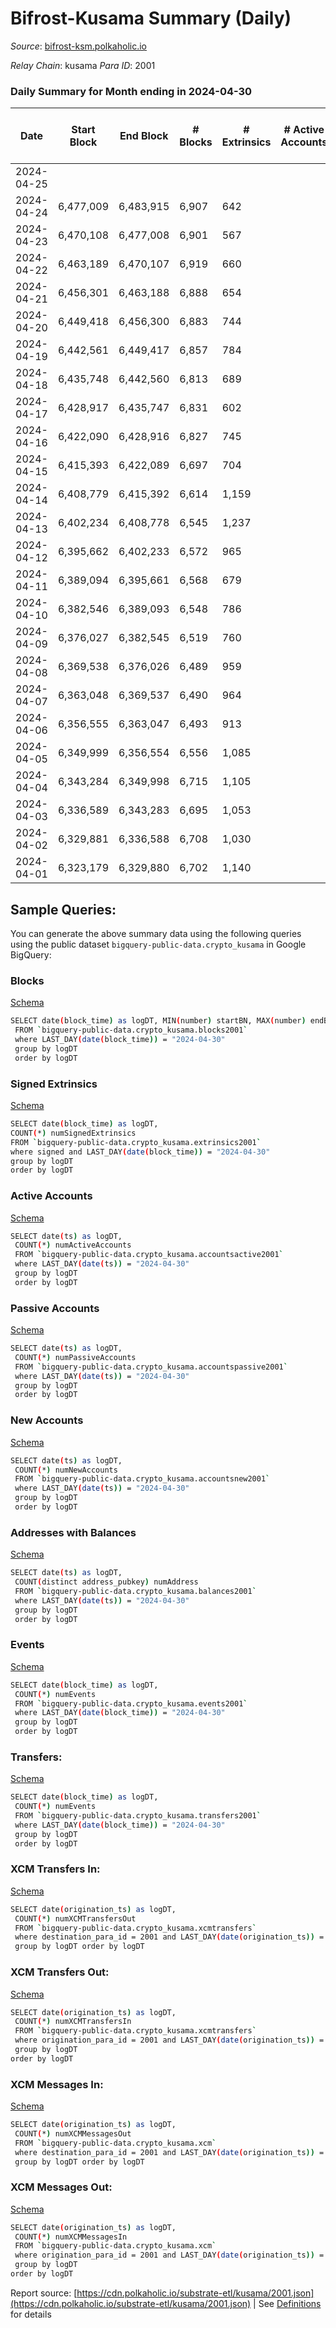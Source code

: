 # Bifrost-Kusama Summary (Daily)

_Source_: [bifrost-ksm.polkaholic.io](https://bifrost-ksm.polkaholic.io)

*Relay Chain*: kusama
*Para ID*: 2001



### Daily Summary for Month ending in 2024-04-30


| Date    | Start Block | End Block | # Blocks | # Extrinsics | # Active Accounts | # Passive Accounts | # New Accounts | # Addresses | # Events  | # Transfers ($USD) | # XCM Transfers In ($USD) | # XCM Transfers Out ($USD) | # XCM In | # XCM Out | Issues |
|---------|-------------|-----------|----------|--------------|-------------------|--------------------|----------------|-------------|-----------|--------------------|---------------------------|----------------------------|----------|-----------|--------|
| 2024-04-25 |  |  |  |  |  |  |  |  |  |   |   |   |  |  |  |
| 2024-04-24 | 6,477,009 | 6,483,915 | 6,907 | 642 |  |  |  |  | 43,352 | 11,548 ($60,884.06) |   |   |  |  |  |
| 2024-04-23 | 6,470,108 | 6,477,008 | 6,901 | 567 |  |  |  |  | 40,477 | 10,394 ($16,887.25) |   |   |  |  |  |
| 2024-04-22 | 6,463,189 | 6,470,107 | 6,919 | 660 |  |  |  |  | 43,373 | 11,457 ($124,991.34) |   |   |  |  |  |
| 2024-04-21 | 6,456,301 | 6,463,188 | 6,888 | 654 |  |  |  | 105,490 | 41,506 | 10,650 ($107,876.55) |   |   |  |  |  |
| 2024-04-20 | 6,449,418 | 6,456,300 | 6,883 | 744 |  |  |  |  | 44,477 | 11,807 ($219,536.52) |   |   |  |  |  |
| 2024-04-19 | 6,442,561 | 6,449,417 | 6,857 | 784 |  |  |  | 105,480 | 42,717 | 10,758 ($222,938.20) |   |   |  |  |  |
| 2024-04-18 | 6,435,748 | 6,442,560 | 6,813 | 689 |  |  |  |  | 43,526 | 11,519 ($91,370.12) |   |   |  |  |  |
| 2024-04-17 | 6,428,917 | 6,435,747 | 6,831 | 602 |  |  |  | 105,471 | 40,695 | 10,447 ($50,720.94) |   |   |  |  |  |
| 2024-04-16 | 6,422,090 | 6,428,916 | 6,827 | 745 |  |  |  | 105,465 | 42,470 | 10,520 ($87,041.52) |   |   |  |  |  |
| 2024-04-15 | 6,415,393 | 6,422,089 | 6,697 | 704 |  |  |  | 105,464 | 41,744 | 10,806 ($59,662.66) |   |   |  |  |  |
| 2024-04-14 | 6,408,779 | 6,415,392 | 6,614 | 1,159 |  |  |  | 105,454 | 46,677 | 11,599 ($187,080.02) |   |   |  |  |  |
| 2024-04-13 | 6,402,234 | 6,408,778 | 6,545 | 1,237 |  |  |  | 105,445 | 45,272 | 10,611 ($209,852.99) |   |   |  |  |  |
| 2024-04-12 | 6,395,662 | 6,402,233 | 6,572 | 965 |  |  |  | 105,439 | 43,433 | 10,735 ($437,040.71) |   |   |  |  |  |
| 2024-04-11 | 6,389,094 | 6,395,661 | 6,568 | 679 |  |  |  | 105,437 | 40,320 | 10,270 ($185,536.34) |   |   |  |  |  |
| 2024-04-10 | 6,382,546 | 6,389,093 | 6,548 | 786 |  |  |  | 105,426 | 41,474 | 10,552 ($181,275.85) |   |   |  |  |  |
| 2024-04-09 | 6,376,027 | 6,382,545 | 6,519 | 760 |  |  |  | 105,417 | 40,860 | 10,321 ($168,961.32) |   |   |  |  |  |
| 2024-04-08 | 6,369,538 | 6,376,026 | 6,489 | 959 |  |  |  | 105,410 | 41,918 | 10,413 ($64,149.93) |   |   |  |  |  |
| 2024-04-07 | 6,363,048 | 6,369,537 | 6,490 | 964 |  |  |  | 105,407 | 41,835 | 10,337 ($80,328.94) |   |   |  |  |  |
| 2024-04-06 | 6,356,555 | 6,363,047 | 6,493 | 913 |  |  |  | 105,392 | 41,140 | 10,257 ($391,414.56) |   |   |  |  |  |
| 2024-04-05 | 6,349,999 | 6,356,554 | 6,556 | 1,085 |  |  |  | 105,384 | 41,738 | 9,887 ($300,347.18) |   |   |  |  |  |
| 2024-04-04 | 6,343,284 | 6,349,998 | 6,715 | 1,105 |  |  |  | 105,376 | 45,972 | 11,662 ($662,913.49) |   |   |  |  |  |
| 2024-04-03 | 6,336,589 | 6,343,283 | 6,695 | 1,053 |  |  |  | 105,363 | 43,120 | 10,559 ($59,087.64) |   |   |  |  |  |
| 2024-04-02 | 6,329,881 | 6,336,588 | 6,708 | 1,030 |  |  |  | 105,376 | 43,353 | 10,560 ($100,465.79) |   |   |  |  |  |
| 2024-04-01 | 6,323,179 | 6,329,880 | 6,702 | 1,140 |  |  |  | 105,368 | 44,414 | 10,796 ($144,622.72) |   |   |  |  |  |

## Sample Queries:
You can generate the above summary data using the following queries using the public dataset `bigquery-public-data.crypto_kusama` in Google BigQuery:


### Blocks 

[Schema](https://github.com/colorfulnotion/substrate-etl/blob/main/schema/blocks.json)

```bash
SELECT date(block_time) as logDT, MIN(number) startBN, MAX(number) endBN, COUNT(*) numBlocks 
 FROM `bigquery-public-data.crypto_kusama.blocks2001`  
 where LAST_DAY(date(block_time)) = "2024-04-30" 
 group by logDT 
 order by logDT
```

### Signed Extrinsics 

[Schema](https://github.com/colorfulnotion/substrate-etl/blob/main/schema/extrinsics.json)

```bash
SELECT date(block_time) as logDT, 
COUNT(*) numSignedExtrinsics 
FROM `bigquery-public-data.crypto_kusama.extrinsics2001`  
where signed and LAST_DAY(date(block_time)) = "2024-04-30" 
group by logDT 
order by logDT
```

### Active Accounts 

[Schema](https://github.com/colorfulnotion/substrate-etl/blob/main/schema/accountsactive.json)

```bash
SELECT date(ts) as logDT, 
 COUNT(*) numActiveAccounts 
 FROM `bigquery-public-data.crypto_kusama.accountsactive2001` 
 where LAST_DAY(date(ts)) = "2024-04-30" 
 group by logDT 
 order by logDT
```

### Passive Accounts 

[Schema](https://github.com/colorfulnotion/substrate-etl/blob/main/schema/accountspassive.json)

```bash
SELECT date(ts) as logDT, 
 COUNT(*) numPassiveAccounts 
 FROM `bigquery-public-data.crypto_kusama.accountspassive2001` 
 where LAST_DAY(date(ts)) = "2024-04-30" 
 group by logDT 
 order by logDT
```

### New Accounts 

[Schema](https://github.com/colorfulnotion/substrate-etl/blob/main/schema/accountsnew.json)

```bash
SELECT date(ts) as logDT, 
 COUNT(*) numNewAccounts 
 FROM `bigquery-public-data.crypto_kusama.accountsnew2001` 
 where LAST_DAY(date(ts)) = "2024-04-30" 
 group by logDT
 order by logDT
```

### Addresses with Balances 

[Schema](https://github.com/colorfulnotion/substrate-etl/blob/main/schema/balances.json)

```bash
SELECT date(ts) as logDT,
 COUNT(distinct address_pubkey) numAddress 
 FROM `bigquery-public-data.crypto_kusama.balances2001` 
 where LAST_DAY(date(ts)) = "2024-04-30" 
 group by logDT 
 order by logDT
```

### Events 

[Schema](https://github.com/colorfulnotion/substrate-etl/blob/main/schema/events.json)

```bash
SELECT date(block_time) as logDT, 
 COUNT(*) numEvents 
 FROM `bigquery-public-data.crypto_kusama.events2001` 
 where LAST_DAY(date(block_time)) = "2024-04-30" 
 group by logDT 
 order by logDT
```

### Transfers:

[Schema](https://github.com/colorfulnotion/substrate-etl/blob/main/schema/transfers.json)

```bash
SELECT date(block_time) as logDT, 
 COUNT(*) numEvents 
 FROM `bigquery-public-data.crypto_kusama.transfers2001` 
 where LAST_DAY(date(block_time)) = "2024-04-30" 
 group by logDT 
 order by logDT
```

### XCM Transfers In: 

[Schema](https://github.com/colorfulnotion/substrate-etl/blob/main/schema/xcmtransfers.json)

```bash
SELECT date(origination_ts) as logDT, 
 COUNT(*) numXCMTransfersOut 
 FROM `bigquery-public-data.crypto_kusama.xcmtransfers` 
 where destination_para_id = 2001 and LAST_DAY(date(origination_ts)) = "2024-04-30" 
 group by logDT order by logDT
```

### XCM Transfers Out: 

[Schema](https://github.com/colorfulnotion/substrate-etl/blob/main/schema/xcmtransfers.json)

```bash
SELECT date(origination_ts) as logDT, 
 COUNT(*) numXCMTransfersIn 
 FROM `bigquery-public-data.crypto_kusama.xcmtransfers` 
 where origination_para_id = 2001 and LAST_DAY(date(origination_ts)) = "2024-04-30" 
 group by logDT 
order by logDT
```

### XCM Messages In: 

[Schema](https://github.com/colorfulnotion/substrate-etl/blob/main/schema/xcm.json)

```bash
SELECT date(origination_ts) as logDT, 
 COUNT(*) numXCMMessagesOut 
 FROM `bigquery-public-data.crypto_kusama.xcm` 
 where destination_para_id = 2001 and LAST_DAY(date(origination_ts)) = "2024-04-30" 
 group by logDT order by logDT
```

### XCM Messages Out: 

[Schema](https://github.com/colorfulnotion/substrate-etl/blob/main/schema/xcm.json)

```bash
SELECT date(origination_ts) as logDT, 
 COUNT(*) numXCMMessagesIn 
 FROM `bigquery-public-data.crypto_kusama.xcm` 
 where origination_para_id = 2001 and LAST_DAY(date(origination_ts)) = "2024-04-30" 
 group by logDT 
order by logDT
```


Report source: [https://cdn.polkaholic.io/substrate-etl/kusama/2001.json](https://cdn.polkaholic.io/substrate-etl/kusama/2001.json) | See [Definitions](/DEFINITIONS.md) for details
